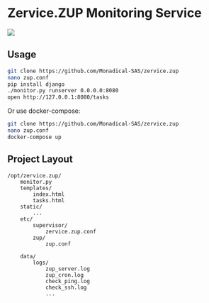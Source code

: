 # Zervice.ZUP Monitoring Service

<img src="https://i.imgur.com/L8dvWpm.png">

## Usage
```bash
git clone https://github.com/Monadical-SAS/zervice.zup
nano zup.conf
pip install django
./monitor.py runserver 0.0.0.0:8080
open http://127.0.0.1:8080/tasks
```

Or use docker-compose:
```bash
git clone https://github.com/Monadical-SAS/zervice.zup
nano zup.conf
docker-compose up
```

## Project Layout
```
/opt/zervice.zup/
    monitor.py
    templates/
        index.html
        tasks.html
    static/
        ...
    etc/
        supervisor/
            zervice.zup.conf
        zup/
            zup.conf
                
    data/
        logs/
            zup_server.log
            zup_cron.log
            check_ping.log
            check_ssh.log
            ...
```
